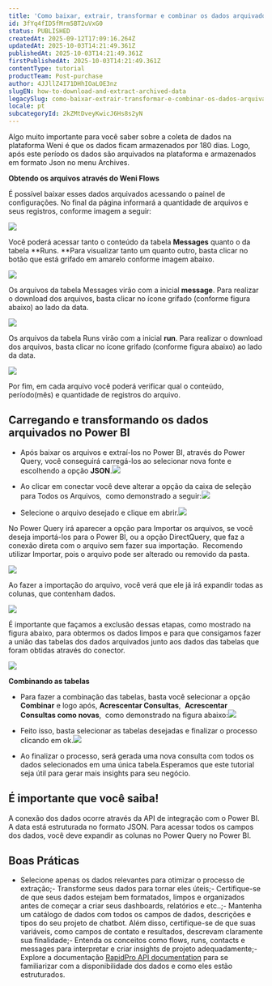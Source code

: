 ```yaml
---
title: 'Como baixar, extrair, transformar e combinar os dados arquivados do Weni Flows'
id: 3fYq4fID5fMrm5BT2uVxG0
status: PUBLISHED
createdAt: 2025-09-12T17:09:16.264Z
updatedAt: 2025-10-03T14:21:49.361Z
publishedAt: 2025-10-03T14:21:49.361Z
firstPublishedAt: 2025-10-03T14:21:49.361Z
contentType: tutorial
productTeam: Post-purchase
author: 4JJllZ4I71DHhIOaLOE3nz
slugEN: how-to-download-and-extract-archived-data
legacySlug: como-baixar-extrair-transformar-e-combinar-os-dados-arquivados-do-weni-flows
locale: pt
subcategoryId: 2kZMtDveyKwicJ6Hs8s2yN
---
```


Algo muito importante para você saber sobre a coleta de dados na plataforma Weni é que os dados ficam armazenados por 180 dias. Logo, após este período os dados são arquivados na plataforma e armazenados em formato Json no menu Archives.

**Obtendo os arquivos através do Weni Flows**

É possível baixar esses dados arquivados acessando o painel de configurações. No final da página informará a quantidade de arquivos e seus registros, conforme imagem a seguir:

![](https://cdn.statically.io/gh/vtexdocs/help-center-content/refs/heads/main/docs/pt/tutorials/weni-by-vtex/estúdio/como-baixar-extrair-transformar-e-combinar-os-dados-arquivados-do-weni-flows_1.png)

Você poderá acessar tanto o conteúdo da tabela **Messages** quanto o da tabela **Runs. **Para visualizar tanto um quanto outro, basta clicar no botão que está grifado em amarelo conforme imagem abaixo.

![](https://cdn.statically.io/gh/vtexdocs/help-center-content/refs/heads/main/docs/pt/tutorials/weni-by-vtex/estúdio/como-baixar-extrair-transformar-e-combinar-os-dados-arquivados-do-weni-flows_2.png)

Os arquivos da tabela Messages virão com a inicial **message**. Para realizar o download dos arquivos, basta clicar no ícone grifado (conforme figura abaixo) ao lado da data.

![](https://cdn.statically.io/gh/vtexdocs/help-center-content/refs/heads/main/docs/pt/tutorials/weni-by-vtex/estúdio/como-baixar-extrair-transformar-e-combinar-os-dados-arquivados-do-weni-flows_3.png)

Os arquivos da tabela Runs virão com a inicial **run**. Para realizar o download dos arquivos, basta clicar no ícone grifado (conforme figura abaixo) ao lado da data.

![](https://cdn.statically.io/gh/vtexdocs/help-center-content/refs/heads/main/docs/pt/tutorials/weni-by-vtex/estúdio/como-baixar-extrair-transformar-e-combinar-os-dados-arquivados-do-weni-flows_4.png)

Por fim, em cada arquivo você poderá verificar qual o conteúdo, período(mês) e quantidade de registros do arquivo.

## **Carregando e transformando os dados arquivados no Power BI**

- Após baixar os arquivos e extraí-los no Power BI, através do Power Query, você conseguirá carregá-los ao selecionar nova fonte e escolhendo a opção **JSON**.![](https://lh3.googleusercontent.com/9z3OcZRNQ1Zhiz1Wu4zaEchh36HFFflDcVHHYtG46iYJjae5S8qaev6hx0Q0mQgt25ajplip_roJQamrDsdQFvacBMwIjKB8wWl1feLn6DOKL5Jj6cHnWtEVneO0uCjsMXl9v9AC)

- Ao clicar em conectar você deve alterar a opção da caixa de seleção para Todos os Arquivos,  como demonstrado a seguir:![](https://lh4.googleusercontent.com/OczffkXBrBDd5puU5QMvDarsOPDi0toBrOGJG_6j_l9FMbRYw3LsdA_-Cm64faCiV76GoDZSPuSI8-_pAY8gBUQCSWoPkSxX8m5i8cgTuoqG0ZXifGxO9rmFQCSDa0PrXFvwFAHG)

- Selecione o arquivo desejado e clique em abrir.![](https://lh6.googleusercontent.com/jBbn5DMZYGdKxYLr5wy13CC_jmsJUqQF6KEXIwsA2lIxFqsJRp_vnCvycVsVE0hR1puaUaSfs50zqUCjT3yuR0-w8sfgh_jWYCWiMr6ngKcPEKxIEFbt3i881RRF_qoF5LMjh7iK)

No Power Query irá aparecer a opção para Importar os arquivos, se você deseja importá-los para o Power BI, ou a opção DirectQuery, que faz a conexão direta com o arquivo sem fazer sua importação.  Recomendo utilizar Importar, pois o arquivo pode ser alterado ou removido da pasta.

![](https://lh6.googleusercontent.com/wkJp-5S1A1gDfqIxbpCHyBxHKXQhA6Ixa63CyFd-YmTI6dZy5gSpvatxaoRdMUF1ysIhuk8ab3_04eXSmIwORD8WjUlt-bDKZ6EmRk-rI_l7-oZbGsMhfg-mthG2cxNJrH5SMgI8)

Ao fazer a importação do arquivo, você verá que ele já irá expandir todas as colunas, que contenham dados.

![](https://lh6.googleusercontent.com/SKmyYbmSXsoLQv-cW2S9jyupehZDU01V38R0dnHOios1R3ygxVUgbgjbq67sZhfEIbyUDOW14sFRq3Q5kSYth9G-7pwMFy1w-MvsX2ZKxhyVMOspUf5wYst5CeHq3FB_vIbuqzlf)

É importante que façamos a exclusão dessas etapas, como mostrado na figura abaixo, para obtermos os dados limpos e para que consigamos fazer a união das tabelas dos dados arquivados junto aos dados das tabelas que foram obtidas através do conector.

![](https://lh4.googleusercontent.com/IR-0wnoLV0ujZWgPsbjJq-jcmno7tSBDxpCarTs_D1C44ZY0_Wk0FgaP2iZ61GFl0KVbC599Wf5_4zpvsG5RN0OcGzFUHjm2jF6cXbea-3t6TcafZYGYxzS45liAoiNQsExUCZjg)

**Combinando as tabelas**

- Para fazer a combinação das tabelas, basta você selecionar a opção **Combinar** e logo após, **Acrescentar Consultas**,  **Acrescentar Consultas como novas**,  como demonstrado na figura abaixo:![](https://lh6.googleusercontent.com/LkonfHpmeogThOrS9qxUIH_WSXtwnlcFXN9P7R51U8Hl2jPx3w3R1Spttv2qKYIcHML-vWmI_vwDcBaRl8mJPuKCik1YUygYEIzGMdtwBBiPLFP9MQr2PQ_maC7idpxXIIDnA4k5)

- Feito isso, basta selecionar as tabelas desejadas e finalizar o processo clicando em ok.![](https://lh3.googleusercontent.com/rOBlPlBkoP20i6ejj8UAEuDW9N7bTg157M9MJ0KHW_VuoetuZQzFb35phsm1GjI4h--STeQ4ENfBmESFVjGvfvXW__8eXhNRwH3WjG91GpaERD6fAQh3UIpTzRUWJtiWgSCA7U6V)

- Ao finalizar o processo, será gerada uma nova consulta com todos os dados selecionados em uma única tabela.Esperamos que este tutorial seja útil para gerar mais insights para seu negócio.

## **É importante que você saiba!**

A conexão dos dados ocorre através da API de integração com o Power BI. A data está estruturada no formato JSON. Para acessar todos os campos dos dados, você deve expandir as colunas no Power Query no Power BI.

## **Boas Práticas**

- Selecione apenas os dados relevantes para otimizar o processo de extração;- Transforme seus dados para tornar eles úteis;- Certifique-se de que seus dados estejam bem formatados, limpos e organizados antes de começar a criar seus dashboards, relatórios e etc..;- Mantenha um catálogo de dados com todos os campos de dados, descrições e tipos do seu projeto de chatbot. Além disso, certifique-se de que suas variáveis, como campos de contato e resultados, descrevam claramente sua finalidade;- Entenda os conceitos como flows, runs, contacts e messages para interpretar e criar insights de projeto adequadamente;- Explore a documentação [RapidPro API documentation](https://rapidpro.ilhasoft.mobi/api/v2/) para se familiarizar com a disponibilidade dos dados e como eles estão estruturados.
